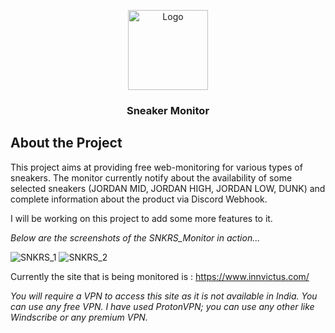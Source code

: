 <p align="center">
  <a  href="https://github.com/vineetbiyani09/Ignis_tech/tree/master/SNKRS_Monitor">
    <img src="https://i.pinimg.com/originals/29/c2/e8/29c2e883fb280a99a669fddc80df9088.jpg" alt="Logo" width="auto" height="128">
  </a>
  <h3 align="center">Sneaker Monitor</h3>
</p>

## About the Project
This project aims at providing free web-monitoring for various types of sneakers.
The monitor currently notify about the availability of some selected sneakers (JORDAN MID, JORDAN HIGH, JORDAN LOW, DUNK) and complete information about the product via Discord Webhook.

I will be working on this project to add some more features to it. 

*Below are the screenshots of the SNKRS_Monitor in action...*

![SNKRS_1](https://user-images.githubusercontent.com/67839378/116859207-3a797700-ac1d-11eb-8de1-ac00773ab0fe.png)
![SNKRS_2](https://user-images.githubusercontent.com/67839378/116859223-436a4880-ac1d-11eb-8da1-4a6ed3384fe0.png)

Currently the site that is being monitored is : https://www.innvictus.com/

*You will require a VPN to access this site as it is not available in India. You can use any free VPN.
I have used ProtonVPN; you can use any other like Windscribe or any premium VPN.*
